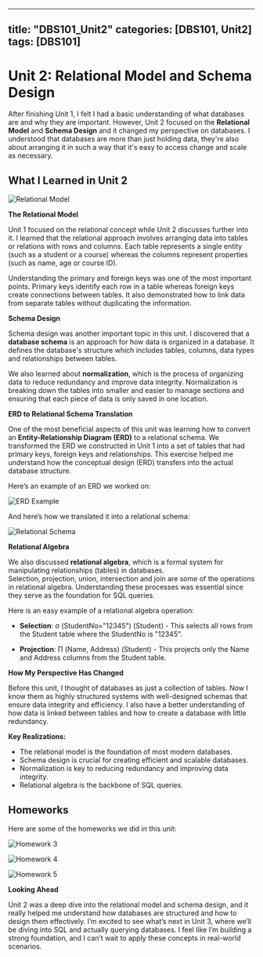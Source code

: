 
---
title: "DBS101_Unit2"
categories: [DBS101, Unit2]
tags: [DBS101]
---

# Unit 2: Relational Model and Schema Design

After finishing Unit 1, I felt I had a basic understanding of what databases are and why they are important.  However, Unit 2
focused on the **Relational Model** and **Schema Design** and it changed my perspective on databases.  I understood that
databases are more than just holding data, they're also about arranging it in such a way that it's easy to access change and
scale as necessary.

## What I Learned in Unit 2

![Relational Model](/assets/unit2/image1.png)

**The Relational Model**

Unit 1 focused on the relational concept while Unit 2 discusses further into it.  I learned that the relational approach
involves arranging data into tables or relations with rows and columns. Each table represents a single entity (such as a
student or a course) whereas the columns represent properties (such as name, age or course ID).

Understanding the primary and foreign keys was one of the most important points. Primary keys identify each row in a table
whereas foreign keys create connections between tables. It also demonstrated how to link data from separate tables without
duplicating the information.


**Schema Design**

Schema design was another important topic in this unit. I discovered that a **database schema** is an approach for how data is 
organized in a database.  It defines the database's structure which includes tables, columns, data types and relationships 
between tables.

We also learned about **normalization**, which is the process of organizing data to reduce redundancy and improve data
integrity.  Normalization is breaking down the tables into smaller and easier to manage sections and ensuring that each piece 
of data is only saved in one location. 

**ERD to Relational Schema Translation**

One of the most beneficial aspects of this unit was learning how to convert an **Entity-Relationship Diagram (ERD)** to a
relational schema.  We transformed the ERD we constructed in Unit 1 into a set of tables that had primary keys, foreign keys 
and relationships.  This exercise helped me understand how the conceptual design (ERD) transfers into the actual database 
structure.

Here’s an example of an ERD we worked on:

![ERD Example](/assets/unit2/image2.jpeg)

And here’s how we translated it into a relational schema:

![Relational Schema](/assets/unit2/image3.jpeg)

**Relational Algebra**

We also discussed **relational algebra**, which is a formal system for manipulating relationships (tables) in databases.  
Selection, projection, union, intersection and join are some of the operations in relational algebra.  Understanding these 
processes was essential since they serve as the foundation for SQL queries.

Here is an easy example of a relational algebra operation:

- **Selection**: σ (StudentNo="12345")  (Student) - This selects all rows from the Student table where the StudentNo is "12345".

- **Projection**: Π (Name, Address) (Student) - This projects only the Name and Address columns from the Student table.

**How My Perspective Has Changed**

Before this unit, I thought of databases as just a collection of tables. Now I know them as highly structured systems with 
well-designed schemas that ensure data integrity and efficiency. I also have a better understanding of how data is linked 
between tables and how to create a database with little redundancy.

**Key Realizations:**

- The relational model is the foundation of most modern databases.
- Schema design is crucial for creating efficient and scalable databases.
- Normalization is key to reducing redundancy and improving data integrity.
- Relational algebra is the backbone of SQL queries.

## Homeworks

Here are some of the homeworks we did in this unit:


![Homework 3](/assets/unit2/image4.jpeg)

![Homework 4](/assets/unit2/image5.jpeg)

![Homework 5](/assets/unit2/image6.jpeg)

**Looking Ahead**

Unit 2 was a deep dive into the relational model and schema design, and it really helped me understand how databases are 
structured and how to design them effectively. I’m excited to see what’s next in Unit 3, where we’ll be diving into SQL and 
actually querying databases. I feel like I’m building a strong foundation, and I can’t wait to apply these concepts in 
real-world scenarios.

